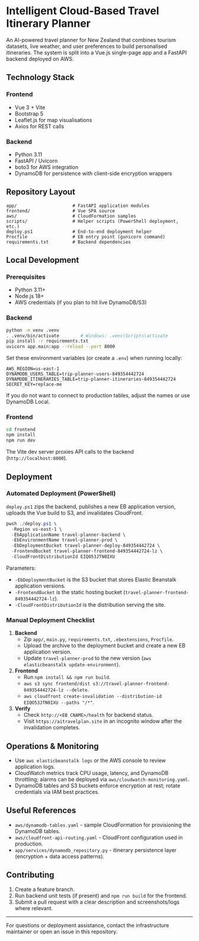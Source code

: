 ﻿# Intelligent Cloud-Based Travel Itinerary Planner

An AI-powered travel planner for New Zealand that combines tourism datasets, live weather, and user preferences to build personalised itineraries. The system is split into a Vue.js single-page app and a FastAPI backend deployed on AWS.

## Technology Stack

### Frontend
- Vue 3 + Vite
- Bootstrap 5
- Leaflet.js for map visualisations
- Axios for REST calls

### Backend
- Python 3.11
- FastAPI / Uvicorn
- boto3 for AWS integration
- DynamoDB for persistence with client-side encryption wrappers

## Repository Layout

```
app/                     # FastAPI application modules
frontend/                # Vue SPA source
aws/                     # CloudFormation samples
scripts/                 # Helper scripts (PowerShell deployment, etc.)
deploy.ps1               # End-to-end deployment helper
Procfile                 # EB entry point (gunicorn command)
requirements.txt         # Backend dependencies
```

## Local Development

### Prerequisites
- Python 3.11+
- Node.js 18+
- AWS credentials (if you plan to hit live DynamoDB/S3)

### Backend
```bash
python -m venv .venv
. .venv/bin/activate        # Windows: .venv\Scripts\activate
pip install -r requirements.txt
uvicorn app.main:app --reload --port 8000
```

Set these environment variables (or create a `.env`) when running locally:
```
AWS_REGION=us-east-1
DYNAMODB_USERS_TABLE=trip-planner-users-849354442724
DYNAMODB_ITINERARIES_TABLE=trip-planner-itineraries-849354442724
SECRET_KEY=replace-me
```
If you do not want to connect to production tables, adjust the names or use DynamoDB Local.

### Frontend
```bash
cd frontend
npm install
npm run dev
```
The Vite dev server proxies API calls to the backend (`http://localhost:8000`).

## Deployment

### Automated Deployment (PowerShell)
`deploy.ps1` zips the backend, publishes a new EB application version, uploads the Vue build to S3, and invalidates CloudFront.

```powershell
pwsh ./deploy.ps1 \
  -Region us-east-1 \
  -EbApplicationName travel-planner-backend \
  -EbEnvironmentName travel-planner-prod \
  -EbDeploymentBucket travel-planner-deploy-849354442724 \
  -FrontendBucket travel-planner-frontend-849354442724-lz \
  -CloudFrontDistributionId EIQO53JTN0IXU
```
Parameters:
- `-EbDeploymentBucket` is the S3 bucket that stores Elastic Beanstalk application versions.
- `-FrontendBucket` is the static hosting bucket (`travel-planner-frontend-849354442724-lz`).
- `-CloudFrontDistributionId` is the distribution serving the site.

### Manual Deployment Checklist
1. **Backend**
   - Zip `app/`, `main.py`, `requirements.txt`, `.ebextensions`, `Procfile`.
   - Upload the archive to the deployment bucket and create a new EB application version.
   - Update `travel-planner-prod` to the new version (`aws elasticbeanstalk update-environment`).
2. **Frontend**
   - Run `npm install && npm run build`.
   - `aws s3 sync frontend/dist s3://travel-planner-frontend-849354442724-lz --delete`.
   - `aws cloudfront create-invalidation --distribution-id EIQO53JTN0IXU --paths "/*"`.
3. **Verify**
   - Check `http://<EB CNAME>/health` for backend status.
   - Visit `https://aitravelplan.site` in an incognito window after the invalidation completes.

## Operations & Monitoring
- Use `aws elasticbeanstalk logs` or the AWS console to review application logs.
- CloudWatch metrics track CPU usage, latency, and DynamoDB throttling; alarms can be deployed via `aws/cloudwatch-monitoring.yaml`.
- DynamoDB tables and S3 buckets enforce encryption at rest; rotate credentials via IAM best practices.

## Useful References
- `aws/dynamodb-tables.yaml` - sample CloudFormation for provisioning the DynamoDB tables.
- `aws/cloudfront-api-routing.yaml` - CloudFront configuration used in production.
- `app/services/dynamodb_repository.py` - itinerary persistence layer (encryption + data access patterns).

## Contributing
1. Create a feature branch.
2. Run backend unit tests (if present) and `npm run build` for the frontend.
3. Submit a pull request with a clear description and screenshots/logs where relevant.

---

For questions or deployment assistance, contact the infrastructure maintainer or open an issue in this repository.




